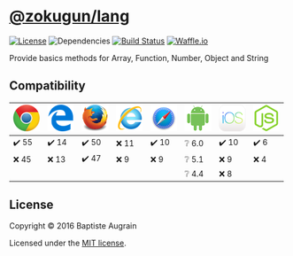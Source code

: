 [@zokugun/lang](https://github.com/ZokugunKS/lang)
=================================================================

[![License](https://img.shields.io/badge/license-MIT-blue.svg)](./LICENSE)
![Dependencies](https://img.shields.io/david/ZokugunKS/lang.svg)
[![Build Status](https://travis-ci.org/ZokugunKS/lang.svg?branch=master)](https://travis-ci.org/ZokugunKS/lang)
[![Waffle.io](https://img.shields.io/badge/kanban-waffle.io-blue.svg)](https://waffle.io/ZokugunKS/lang)

Provide basics methods for Array, Function, Number, Object and String

Compatibility
---------------------

| ![Chrome][chrome]      | ![Edge][edge]          | ![Firefox][firefox]    | ![IE][ie]              | ![Safari][safari]      | ![Android][android]    | ![iOS][ios]               | ![Node.js][nodejs]        |
|------------------------|------------------------|------------------------|------------------------|------------------------|------------------------|---------------------------|---------------------------|
| :heavy_check_mark: 55  | :heavy_check_mark: 14  | :heavy_check_mark: 50  | :x: 11                 | :heavy_check_mark: 10  | :grey_question: 6.0    | :heavy_check_mark: 10     | :heavy_check_mark: 6      |
| :x: 45                 | :x: 13                 | :heavy_check_mark: 47  | :x: 9                  | :x: 9                  | :grey_question: 5.1    | :x: 9                     | :x: 4                     |
|                        |                        |                        |                        |                        | :grey_question: 4.4    | :x: 8                     |                           |

License
-------

Copyright &copy; 2016 Baptiste Augrain

Licensed under the [MIT license](http://www.opensource.org/licenses/mit-license.php).

[chrome]: https://github.com/daiyam/assets/raw/master/icons/48/browser_chrome.png "Chrome"
[edge]: https://github.com/daiyam/assets/raw/master/icons/48/browser_edge.png "Edge"
[firefox]: https://github.com/daiyam/assets/raw/master/icons/48/browser_firefox.png "Firefox"
[ie]: https://github.com/daiyam/assets/raw/master/icons/48/browser_ie.png "IE"
[safari]: https://github.com/daiyam/assets/raw/master/icons/48/browser_safari.png "Safari"
[android]: https://github.com/daiyam/assets/raw/master/icons/48/os_android.png "Android"
[ios]: https://github.com/daiyam/assets/raw/master/icons/48/os_ios.png "iOS"
[nodejs]: https://github.com/daiyam/assets/raw/master/icons/48/runtime_nodejs.png "Node.js"